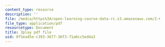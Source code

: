 ```yaml
---
content_type: resource
description: ''
file: /media/https%3A/open-learning-course-data-rc.s3.amazonaws.com/2-627-fundamentals-of-photovoltaics-fall-2013/0f5ea45ec393367736f371a0cc5ed4a3_c4jP3XCZ4Sw.pdf
file_type: application/pdf
resourcetype: Document
title: 3play pdf file
uid: 0f5ea45e-c393-3677-36f3-71a0cc5ed4a3
---
```

